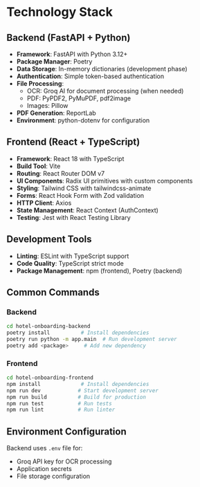 # Technology Stack

## Backend (FastAPI + Python)

- **Framework**: FastAPI with Python 3.12+
- **Package Manager**: Poetry
- **Data Storage**: In-memory dictionaries (development phase)
- **Authentication**: Simple token-based authentication
- **File Processing**: 
  - OCR: Groq AI for document processing (when needed)
  - PDF: PyPDF2, PyMuPDF, pdf2image
  - Images: Pillow
- **PDF Generation**: ReportLab
- **Environment**: python-dotenv for configuration

## Frontend (React + TypeScript)

- **Framework**: React 18 with TypeScript
- **Build Tool**: Vite
- **Routing**: React Router DOM v7
- **UI Components**: Radix UI primitives with custom components
- **Styling**: Tailwind CSS with tailwindcss-animate
- **Forms**: React Hook Form with Zod validation
- **HTTP Client**: Axios
- **State Management**: React Context (AuthContext)
- **Testing**: Jest with React Testing Library

## Development Tools

- **Linting**: ESLint with TypeScript support
- **Code Quality**: TypeScript strict mode
- **Package Management**: npm (frontend), Poetry (backend)

## Common Commands

### Backend
```bash
cd hotel-onboarding-backend
poetry install          # Install dependencies
poetry run python -m app.main  # Run development server
poetry add <package>     # Add new dependency
```

### Frontend
```bash
cd hotel-onboarding-frontend
npm install             # Install dependencies
npm run dev            # Start development server
npm run build          # Build for production
npm run test           # Run tests
npm run lint           # Run linter
```

## Environment Configuration

Backend uses `.env` file for:
- Groq API key for OCR processing
- Application secrets
- File storage configuration